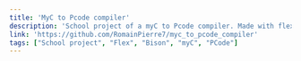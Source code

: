 ```yaml
---
title: 'MyC to Pcode compiler'
description: 'School project of a myC to Pcode compiler. Made with flex and bison.'
link: 'https://github.com/RomainPierre7/myc_to_pcode_compiler'
tags: ["School project", "Flex", "Bison", "myC", "PCode"]
---
```

